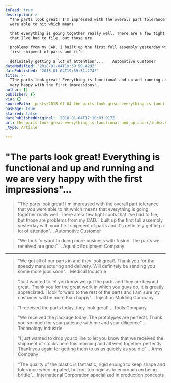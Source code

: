 ```yaml
---
inFeed: true
description: >-
  “The parts look great! I’m impressed with the overall part tolerance that you
  were able to hit which means

  that everything is going together really well. There are a few tight spots
  that I’ve had to file, but those are

  problems from my CAD. I built up the first full assembly yesterday with your
  first shipment of parts and it’s

  definitely getting a lot of attention”...    Automotive Customer
dateModified: '2018-01-04T19:59:50.429Z'
datePublished: '2018-01-04T19:59:51.274Z'
title: >-
  “The parts look great! Everything is functional and up and running and we are
  very happy with the first impressions"…
author: []
publisher: {}
via: {}
sourcePath: _posts/2018-01-04-the-parts-look-great-everything-is-functional-and-up-and.md
hasPage: true
starred: false
datePublishedOriginal: '2018-01-04T17:10:03.917Z'
url: the-parts-look-great-everything-is-functional-and-up-and-r/index.html
_type: Article

---
```

# "The parts look great! Everything is functional and up and running and we are very happy with the first impressions"...

> "The parts look great! I'm impressed with the overall part tolerance that you were able to hit which means
> that everything is going together really well. There are a few tight spots that I've had to file, but those are
> problems from my CAD. I built up the first full assembly yesterday with your first shipment of parts and it's
> definitely getting a lot of attention"... Automotive Customer

> "We look forward to doing more business with fusion. The parts we received are great"... Aquatic Equipment Company

---

> "We got all of our parts in and they look great!. Thank you for the speedy manuacturing and delivery. Will definitely be sending you some more jobs soon"... Medical Industrie

> "Just wanted to let you know we got the parts and they are beyond great. Thank you for the great work
> in which you guys do, it is greatly appreciated. I look forward to the rest of the parts and I am sure my
> customer will be more than happy"... Injection Molding Company

> "I received the parts today, they look great!... Tools Company

> "We received the package today. The prototypes are perfect!. Thank you so much for your patience with me and your diligence"... Technology Industrie

> "I just wanted to drop you to line to let you know that we received the shipment of stocks here this morning and all
> went together perfectly. Thank you again for getting them to us as quickly as you did"... Arms Company

> "The quality of the plastic is fantastic, rigid enough to keep shape and tolerance when impated, but not too rigid as to encroach on being brittle"... International Corporation specialized in production concepts